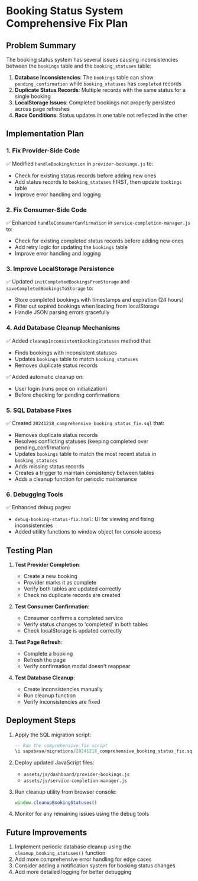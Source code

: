 # Booking Status System Comprehensive Fix Plan

## Problem Summary

The booking status system has several issues causing inconsistencies between the `bookings` table and the `booking_statuses` table:

1. **Database Inconsistencies**: The `bookings` table can show `pending_confirmation` while `booking_statuses` has `completed` records
2. **Duplicate Status Records**: Multiple records with the same status for a single booking
3. **LocalStorage Issues**: Completed bookings not properly persisted across page refreshes
4. **Race Conditions**: Status updates in one table not reflected in the other

## Implementation Plan

### 1. Fix Provider-Side Code

✅ Modified `handleBookingAction` in `provider-bookings.js` to:
- Check for existing status records before adding new ones
- Add status records to `booking_statuses` FIRST, then update `bookings` table
- Improve error handling and logging

### 2. Fix Consumer-Side Code

✅ Enhanced `handleConsumerConfirmation` in `service-completion-manager.js` to:
- Check for existing completed status records before adding new ones
- Add retry logic for updating the `bookings` table
- Improve error handling and logging

### 3. Improve LocalStorage Persistence

✅ Updated `initCompletedBookingsFromStorage` and `saveCompletedBookingsToStorage` to:
- Store completed bookings with timestamps and expiration (24 hours)
- Filter out expired bookings when loading from localStorage
- Handle JSON parsing errors gracefully

### 4. Add Database Cleanup Mechanisms

✅ Added `cleanupInconsistentBookingStatuses` method that:
- Finds bookings with inconsistent statuses
- Updates `bookings` table to match `booking_statuses`
- Removes duplicate status records

✅ Added automatic cleanup on:
- User login (runs once on initialization)
- Before checking for pending confirmations

### 5. SQL Database Fixes

✅ Created `20241218_comprehensive_booking_status_fix.sql` that:
- Removes duplicate status records
- Resolves conflicting statuses (keeping completed over pending_confirmation)
- Updates `bookings` table to match the most recent status in `booking_statuses`
- Adds missing status records
- Creates a trigger to maintain consistency between tables
- Adds a cleanup function for periodic maintenance

### 6. Debugging Tools

✅ Enhanced debug pages:
- `debug-booking-status-fix.html`: UI for viewing and fixing inconsistencies
- Added utility functions to window object for console access

## Testing Plan

1. **Test Provider Completion**:
   - Create a new booking
   - Provider marks it as complete
   - Verify both tables are updated correctly
   - Check no duplicate records are created

2. **Test Consumer Confirmation**:
   - Consumer confirms a completed service
   - Verify status changes to 'completed' in both tables
   - Check localStorage is updated correctly

3. **Test Page Refresh**:
   - Complete a booking
   - Refresh the page
   - Verify confirmation modal doesn't reappear

4. **Test Database Cleanup**:
   - Create inconsistencies manually
   - Run cleanup function
   - Verify inconsistencies are fixed

## Deployment Steps

1. Apply the SQL migration script:
   ```sql
   -- Run the comprehensive fix script
   \i supabase/migrations/20241218_comprehensive_booking_status_fix.sql
   ```

2. Deploy updated JavaScript files:
   - `assets/js/dashboard/provider-bookings.js`
   - `assets/js/service-completion-manager.js`

3. Run cleanup utility from browser console:
   ```javascript
   window.cleanupBookingStatuses()
   ```

4. Monitor for any remaining issues using the debug tools

## Future Improvements

1. Implement periodic database cleanup using the `cleanup_booking_statuses()` function
2. Add more comprehensive error handling for edge cases
3. Consider adding a notification system for booking status changes
4. Add more detailed logging for better debugging 